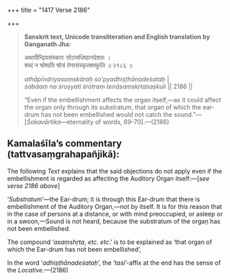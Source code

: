 +++
title = "1417 Verse 2186"

+++
> **Sanskrit text, Unicode transliteration and English translation by Ganganath Jha:** 
>
> अथापीन्द्रियसंस्कारः सोऽप्यधिष्ठानदेशतः ।  
> शब्दं न श्रोष्यति श्रोत्रं तेनासंस्कृतशष्कुलि ॥ २१८६ ॥ 
>
> *athāpīndriyasaṃskāraḥ so'pyadhiṣṭhānadeśataḥ* \|  
> *śabdaṃ na śroṣyati śrotraṃ tenāsaṃskṛtaśaṣkuli* \|\| 2186 \|\| 
>
> “Even if the embellishment affects the organ itself,—as it could affect the organ only through its substratum, that organ of which the ear-drum has not been embellished would not catch the sound.”—[*Śokavārtika*—eternality of words, 69-70].—(2186)



## Kamalaśīla’s commentary (tattvasaṃgrahapañjikā):

The following *Text* explains that the said objections do not apply even if the embellishment is regarded as affecting the Auditory Organ itself:—[*see verse 2186 above*]

‘*Substratum*’—the Ear-drum; it is through this Ear-drum that there is embellishment of the Auditory Organ,—not by itself. It is for this reason that in the case of persons at a distance, or with mind preoccupied, or asleep or in a swoon,—Sound is not heard, because the substratum of the orgaṇ has not been embellished.

The compound ‘*asaṃshṛta*, *etc. etc*.’ is to be explained as ‘that organ of which the Ear-drum has not been embellished’,

In the word ‘*adhiṣṭhānadeśataḥ*’, the ‘*tasi*’-affix at the end has the sense of the *Locative*.—(2186)


